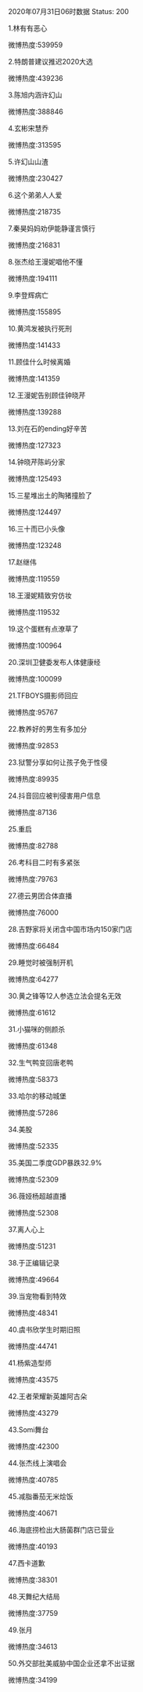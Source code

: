 2020年07月31日06时数据
Status: 200

1.林有有恶心

微博热度:539959

2.特朗普建议推迟2020大选

微博热度:439236

3.陈旭内涵许幻山

微博热度:388846

4.玄彬宋慧乔

微博热度:313595

5.许幻山山渣

微博热度:230427

6.这个弟弟人人爱

微博热度:218735

7.秦昊妈妈劝伊能静谨言慎行

微博热度:216831

8.张杰给王漫妮唱他不懂

微博热度:194111

9.李登辉病亡

微博热度:155895

10.黄鸿发被执行死刑

微博热度:141433

11.顾佳什么时候离婚

微博热度:141359

12.王漫妮告别顾佳钟晓芹

微博热度:139288

13.刘在石的ending好辛苦

微博热度:127323

14.钟晓芹陈屿分家

微博热度:125493

15.三星堆出土的陶猪撞脸了

微博热度:124497

16.三十而已小头像

微博热度:123248

17.赵继伟

微博热度:119559

18.王漫妮精致穷仿妆

微博热度:119532

19.这个蛋糕有点潦草了

微博热度:100964

20.深圳卫健委发布人体健康经

微博热度:100099

21.TFBOYS摄影师回应

微博热度:95767

22.教养好的男生有多加分

微博热度:92853

23.狱警分享如何让孩子免于性侵

微博热度:89935

24.抖音回应被判侵害用户信息

微博热度:87136

25.重启

微博热度:82788

26.考科目二时有多紧张

微博热度:79763

27.德云男团合体直播

微博热度:76000

28.吉野家将关闭含中国市场内150家门店

微博热度:66484

29.睡觉时被强制开机

微博热度:64277

30.黄之锋等12人参选立法会提名无效

微博热度:61612

31.小猫咪的侧颜杀

微博热度:61348

32.生气鸭变回唐老鸭

微博热度:58373

33.哈尔的移动城堡

微博热度:57286

34.美股

微博热度:52335

35.美国二季度GDP暴跌32.9%

微博热度:52309

36.薇娅杨超越直播

微博热度:52308

37.离人心上

微博热度:51231

38.于正编辑记录

微博热度:49664

39.当宠物看到特效

微博热度:48341

40.虞书欣学生时期旧照

微博热度:44741

41.杨紫造型师

微博热度:43575

42.王者荣耀新英雄阿古朵

微博热度:43279

43.Somi舞台

微博热度:42300

44.张杰线上演唱会

微博热度:40785

45.减脂番茄无米烩饭

微博热度:40671

46.海底捞检出大肠菌群门店已营业

微博热度:40193

47.西卡道歉

微博热度:38301

48.天舞纪大结局

微博热度:37759

49.张月

微博热度:34613

50.外交部批美威胁中国企业还拿不出证据

微博热度:34199

